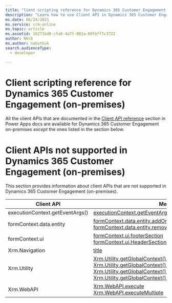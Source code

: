```yaml
---
title: "lient scripting reference for Dynamics 365 Customer Engagement (on-premises) | MicrosoftDocs"
description: "Learn how to use Client API in Dynamics 365 Customer Engagement (on-premises) to apply custom business process logic for displaying data on a form."
ms.date: 06/24/2021
ms.service: crm-online
ms.topic: article
ms.assetid: 16271bd8-cfa8-4a7f-802a-60fbff7c3722
author: Nkrb
ms.author: nabuthuk
search.audienceType: 
  - developer

---
```

# Client scripting reference for Dynamics 365 Customer Engagement (on-premises)

All the client APIs that are documented in the [Client API reference](/powerapps/developer/model-driven-apps/clientapi/reference) section in Power Apps docs are available for Dynamics 365 Customer Engagement on-premises *except* the ones listed in the section below.

# Client APIs not supported in Dynamics 365 Customer Engagement (on-premises)

This section provides information about client APIs that are not supported in Dynamics 365 Customer Engagement (on-premises).

|Client API| Methods/Properties|
|----------|-------------------|
|executionContext.getEventArgs()|[executionContext.getEventArgs().preventDefaultOnError()](/powerapps/developer/model-driven-apps/clientapi/reference/save-event-arguments/preventdefaultonerror)|
|formContext.data.entity|[formContext.data.entity.addOnPostSave()](/powerapps/developer/model-driven-apps/clientapi/reference/controls/addonpostsave)<br/> [formContext.data.entity.removeOnPostSave()](/powerapps/developer/model-driven-apps/clientapi/reference/controls/removeonpostsave)|
|formContext.ui|[formContext.ui.footerSection](/powerapps/developer/model-driven-apps/clientapi/reference/formcontext-ui-footersection)<br/> [formContext.ui.HeaderSection](/powerapps/developer/model-driven-apps/clientapi/reference/formcontext-ui-headersection)|
|Xrm.Navigation|[title](/powerapps/developer/model-driven-apps/clientapi/reference/xrm-navigation/navigateto#parameters)<br/>|
|Xrm.Utility|[Xrm.Utility.getGlobalContext().client.isNetworkAvailable](/powerapps/developer/model-driven-apps/clientapi/reference/xrm-utility/getglobalcontext/client#isnetworkavailable)<br/> [Xrm.Utility.getGlobalContext().userSettings.securityRolePrivileges](/powerapps/developer/model-driven-apps/clientapi/reference/xrm-utility/getglobalcontext/usersettings#securityroleprivileges) <br/> [Xrm.Utility.getGlobalContext().organizationSettings.isTrialOrganization](/powerapps/developer/model-driven-apps/clientapi/reference/xrm-utility/getglobalcontext/organizationsettings#istrialorganization)<br/> [Xrm.Utility.getGlobalContext().organizationSettings.organizationExpiryDate](/powerapps/developer/model-driven-apps/clientapi/reference/xrm-utility/getglobalcontext/organizationsettings#organizationexpirydate)|
|Xrm.WebAPI|[Xrm.WebAPI.execute](/powerapps/developer/model-driven-apps/clientapi/reference/xrm-webapi/execute.md)<br/> [Xrm.WebAPI.executeMultiple](/powerapps/developer/model-driven-apps/clientapi/reference/xrm-webapi/executemultiplr.md)|
